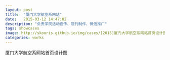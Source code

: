 ```yaml
---
layout: post
title:  "厦门大学航空系网站"
date:   2015-03-12 14:47:02
description: "负责学院活动宣传、院刊制作、微信推广"
tags: showcases
image: http://skooris.github.io/img/cases/[2015]厦门大学航空系网站首页设计图.jpg
categories: works
---
```

厦门大学航空系网站首页设计图